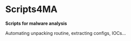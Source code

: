# Scripts4MA
**Scripts for malware analysis**

Automating unpacking routine, extracting configs, IOCs... 
